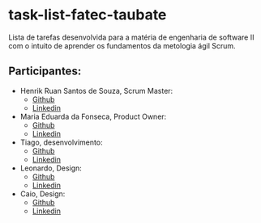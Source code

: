 # task-list-fatec-taubate
Lista de tarefas desenvolvida para a matéria de engenharia de software II com o intuito de aprender os fundamentos da metologia ágil Scrum.

## Participantes:
- Henrik Ruan Santos de Souza, Scrum Master:
  - [Github](https://github.com/HenrikSantos)
  - [Linkedin]()
- Maria Eduarda da Fonseca, Product Owner:
  - [Github](https://github.com/macaastro)
  - [Linkedin](https://www.linkedin.com/in/mariaeduardacfonseca/)
- Tiago, desenvolvimento:
  - [Github](https://github.com/ti-ago/)
  - [Linkedin](https://www.linkedin.com/in/tiago-miranda-8402b8233/)
- Leonardo, Design:
  - [Github]()
  - [Linkedin](https://www.linkedin.com/in/leonardo-marcondes-a2658a206/)
- Caio, Design:
  - [Github]()
  - [Linkedin]()

